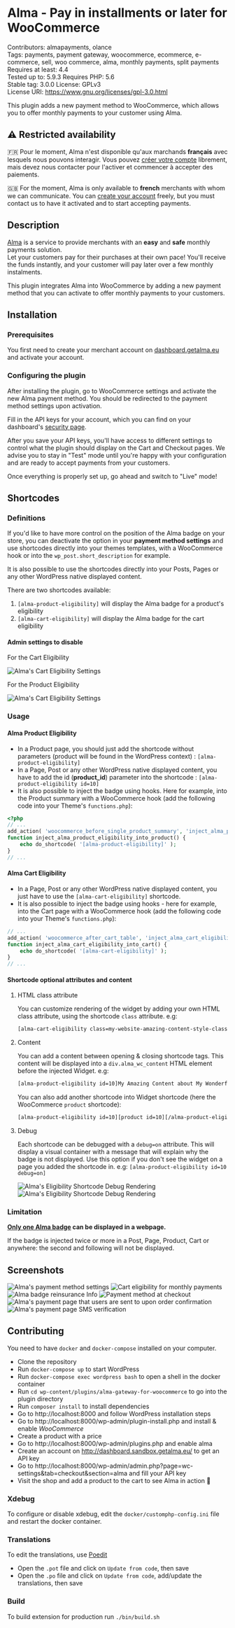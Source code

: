 # Alma - Pay in installments or later for WooCommerce

Contributors: almapayments, olance  
Tags: payments, payment gateway, woocommerce, ecommerce, e-commerce, sell, woo commerce, alma, monthly payments, split payments  
Requires at least: 4.4  
Tested up to: 5.9.3
Requires PHP: 5.6  
Stable tag: 3.0.0
License: GPLv3  
License URI: https://www.gnu.org/licenses/gpl-3.0.html  

This plugin adds a new payment method to WooCommerce, which allows you to offer monthly payments to your customer using Alma.

## ⚠️ Restricted availability

🇫🇷 Pour le moment, Alma n\'est disponible qu\'aux marchands **français** avec lesquels nous pouvons interagir. Vous pouvez [créer votre compte](https://dashboard.getalma.eu) librement, mais devez nous contacter pour l\'activer et commencer à accepter des paiements.

🇬🇧 For the moment, Alma is only available to **french** merchants with whom we can communicate. You can [create your account](https://dashboard.getalma.eu) freely, but you must contact us to have it activated and to start accepting payments.

## Description

[Alma](https://getalma.eu) is a service to provide merchants with an **easy** and **safe** monthly payments solution.  
Let your customers pay for their purchases at their own pace! You'll receive the funds instantly, and your customer will pay later over a few monthly instalments.

This plugin integrates Alma into WooCommerce by adding a new payment method that you can activate to offer monthly payments to your customers.

## Installation

### Prerequisites

You first need to create your merchant account on [dashboard.getalma.eu](https://dashboard.getalma.eu) and activate your account.

### Configuring the plugin

After installing the plugin, go to WooCommerce settings and activate the new Alma payment method.
You should be redirected to the payment method settings upon activation.

Fill in the API keys for your account, which you can find on your dashboard\'s [security page](https://dashboard.getalma.eu/security).

After you save your API keys, you\'ll have access to different settings to control what the plugin should display on the Cart and Checkout pages.
We advise you to stay in \"Test\" mode until you\'re happy with your configuration and are ready to accept payments from your customers.

Once everything is properly set up, go ahead and switch to \"Live\" mode!

## Shortcodes

### Definitions

If you'd like to have more control on the position of the Alma badge on your store, you can deactivate the option in your **payment method settings** and use shortcodes directly into your themes templates, with a WooCommerce hook or into the `wp_post.short_description` for example.

It is also possible to use the shortcodes directly into your Posts, Pages or any other WordPress native displayed content.

There are two shortcodes available:
1. `[alma-product-eligibility]` will display the Alma badge for a product's eligibility
2. `[alma-cart-eligibility]` will display the Alma badge for the cart eligibility

#### Admin settings to disable

For the Cart Eligibility

![Alma\'s Cart Eligibility Settings](.wordpress.org/screenshot-shortcode-1.png)

For the Product Eligibility

![Alma\'s Cart Eligibility Settings](.wordpress.org/screenshot-shortcode-2.png)

### Usage

#### Alma Product Eligibility

- In a Product page, you should just add the shortcode without parameters (product will be found in the WordPress context) :
   `[alma-product-eligibility]`
- In a Page, Post or any other WordPress native displayed content, you have to add the id (__product_id__) parameter into the shortcode :
   `[alma-product-eligibility id=10]`
- It is also possible to inject the badge using hooks. Here for example, into the Product summary with a WooCommerce hook (add the following code into your Theme's `functions.php`):
```php
<?php
// ...
add_action( 'woocommerce_before_single_product_summary', 'inject_alma_product_eligibility_into_product' );
function inject_alma_product_eligibility_into_product() {
    echo do_shortcode( '[alma-product-eligibility]' );
}
// ...
```

#### Alma Cart Eligibility

- In a Page, Post or any other WordPress native displayed content, you just have to use the `[alma-cart-eligibility]` shortcode.
- It is also possible to inject the badge using hooks - here for example, into the Cart page with a WooCommerce hook (add the following code into your Theme's `functions.php`):
```php
// ...
add_action( 'woocommerce_after_cart_table', 'inject_alma_cart_eligibility_into_cart' );
function inject_alma_cart_eligibility_into_cart() {
    echo do_shortcode( '[alma-cart-eligibility]' );
}
// ...
```

#### Shortcode optional attributes and content

1. HTML class attribute

   You can customize rendering of the widget by adding your own HTML class attribute, using the shortcode `class` attribute. e.g:
   ```txt
   [alma-cart-eligibility class=my-website-amazing-content-style-class]
   ```
1. Content

   You can add a content between opening & closing shortcode tags. This content will be displayed into a `div.alma_wc_content`
   HTML element before the injected Widget. e.g:
   ```txt
   [alma-product-eligibility id=10]My Amazing Content about My Wonderfull Product[/alma-product-eligibility ]
   ```

   You can also add another shortcode into Widget shortcode (here the WooCommerce `product` shortcode):
   ```txt
   [alma-product-eligibility id=10][product id=10][/alma-product-eligibility ]
   ```
1. Debug

   Each shortcode can be debugged with a `debug=on` attribute. This will display a visual container with a message that
   will explain why the badge is not displayed. Use this option if you don't see the widget on a page you added the
   shortcode in. e.g: `[alma-product-eligibility id=10 debug=on]`

   ![Alma\'s Eligibility Shortcode Debug Rendering](.wordpress.org/screenshot-shortcode-3.png)
   ![Alma\'s Eligibility Shortcode Debug Rendering](.wordpress.org/screenshot-shortcode-4.png)

### Limitation

**<u>Only one Alma badge</u> can be displayed in a webpage.**

If the badge is injected twice or more in a Post, Page, Product, Cart or anywhere:
the second and following will not be displayed.

## Screenshots

![Alma\'s payment method settings](.wordpress.org/screenshot-1.png)
![Cart eligibility for monthly payments](.wordpress.org/screenshot-2.png)
![Alma badge reinsurance Info](.wordpress.org/screenshot-6.png)
![Payment method at checkout](.wordpress.org/screenshot-3.png)
![Alma\'s payment page that users are sent to upon order confirmation](.wordpress.org/screenshot-4.png)
![Alma\'s payment page SMS verification](.wordpress.org/screenshot-5.png)

## Contributing

You need to have `docker` and `docker-compose` installed on your computer.

- Clone the repository
- Run `docker-compose up` to start WordPress
- Run `docker-compose exec wordpress bash` to open a shell in the docker container
- Run `cd wp-content/plugins/alma-gateway-for-woocommerce` to go into the plugin directory
- Run `composer install` to install dependencies
- Go to http://localhost:8000 and follow WordPress installation steps
- Go to http://localhost:8000/wp-admin/plugin-install.php and install & enable *WooCommerce*
- Create a product with a price
- Go to http://localhost:8000/wp-admin/plugins.php and enable alma
- Create an account on http://dashboard.sandbox.getalma.eu/ to get an API key
- Go to http://localhost:8000/wp-admin/admin.php?page=wc-settings&tab=checkout&section=alma and fill your API key
- Visit the shop and add a product to the cart to see Alma in action 🚀

### Xdebug

To configure or disable xdebug, edit the `docker/customphp-config.ini` file and restart the docker container.

### Translations

To edit the translations, use [Poedit](https://poedit.net/)

- Open the `.pot` file and click on `Update from code`, then save
- Open the `.po` file and click on `Update from code`, add/update the translations, then save

### Build

To build extension for production run `./bin/build.sh`
